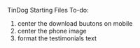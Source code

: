 TinDog Starting Files
To-do:
1. center the download buutons on mobile
2. center the phone image
2. format the testimonials text
